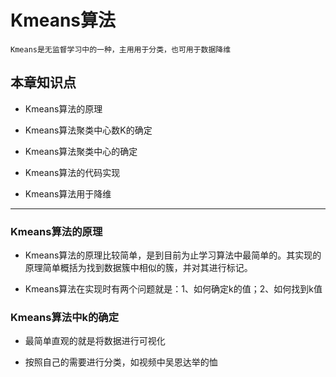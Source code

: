 # Kmeans算法
    
    Kmeans是无监督学习中的一种，主用用于分类，也可用于数据降维

## 本章知识点

* Kmeans算法的原理

* Kmeans算法聚类中心数K的确定

* Kmeans算法聚类中心的确定

* Kmeans算法的代码实现

* Kmeans算法用于降维

---

### Kmeans算法的原理

* Kmeans算法的原理比较简单，是到目前为止学习算法中最简单的。其实现的原理简单概括为找到数据簇中相似的簇，并对其进行标记。

* Kmeans算法在实现时有两个问题就是：1、如何确定k的值；2、如何找到k值

### Kmeans算法中k的确定

* 最简单直观的就是将数据进行可视化

* 按照自己的需要进行分类，如视频中吴恩达举的恤
  
